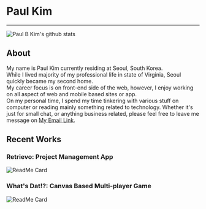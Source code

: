 # Paul Kim
---
![Paul B Kim's github stats](https://github-readme-stats.vercel.app/api?username=pbkim0725&show_icons=true&theme=dracula)

## About 
My name is Paul Kim currently residing at Seoul, South Korea. <br />
While I lived majority of my professional life in state of Virginia, Seoul quickly became my second home. <br />
My career focus is on front-end side of the web, however, I enjoy working on all aspect of web and mobile based sites or app. <br />
On my personal time, I spend my time tinkering with various stuff on computer or reading mainly something related to technology.
Whether it's just for small chat, or anything business related, please feel free to leave me message on [My Email Link](mailto:paulbkim01@gmail.com).
<!--
## Skills 

### General

### Front-End 

<img alt="React" src="https://img.shields.io/badge/-React-informational?style=plastic&logo=React&logoColor=white&color=rgb(97,218,251)">
<img alt="Redux" src="https://img.shields.io/badge/-Redux-informational?style=plastic&logo=Redux&logoColor=white&color=rgb(118,74,188)">
<img alt="Tailwind CSS" src="https://img.shields.io/badge/Tailwind_CSS-38B2AC?style=plastic&logo=tailwind-css&logoColor=white">
<img alt="styled-components" src="https://img.shields.io/badge/_styled_components-informational?style=plastic&logo=styled-components&logoColor=white&color=rgb(219,112,147)">


### Back-End
<img alt="nodeJS" src="https://img.shields.io/badge/-Node.js-informational?style=plastic&logo=Node.js&logoColor=white&color=rgb(51,153,51)">
<img alt="NestJS" src="https://img.shields.io/badge/-NestJs-informational?style=plastic&logo=NestJs&logoColor=white&color=rgb(244,35,78)">
<img alt="Express" src="https://img.shields.io/badge/Express.js-404D59?style=plastic">
<img alt="Sequelize" src="https://img.shields.io/badge/-Sequelize-informational?style=plastic&logo=&logoColor=white&color=rgb(0,0,0)">
<img alt="Firebase" src="https://img.shields.io/badge/-Firebase-informational?style=plastic&logo=Firebase&logoColor=white&color=rgb(255,202,40)">
<img alt="Mysql" src="https://img.shields.io/badge/-MySQL-informational?style=plastic&logo=MySQL&logoColor=white&color=rgb(68,121,161)">

### Tools

### Learning
-->



## Recent Works 
 

### Retrievo: Project Management App
![ReadMe Card](https://github-readme-stats.vercel.app/api/pin/?username=codestates&repo=retrievo_server)

### What's Dat!?: Canvas Based Multi-player Game
![ReadMe Card](https://github-readme-stats.vercel.app/api/pin/?username=codestates&repo=Whats-dat)

